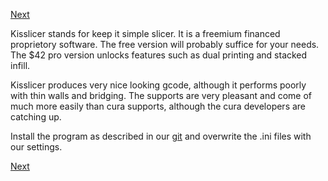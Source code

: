 [Next](https://github.com/open3dengineering/i3_Berlin/wiki/Section-6.4-Dual-Printing)

Kisslicer stands for keep it simple slicer. It is a freemium financed proprietory software. The free version will probably suffice for your needs. The $42 pro version unlocks features such as dual printing and stacked infill.

Kisslicer produces very nice looking gcode, although it performs poorly with thin walls and bridging. The supports are very pleasant and come of much more easily than cura supports, although the cura developers are catching up.

Install the program as described in our [git](https://github.com/open3dengineering/i3_Berlin/tree/master/Software/KISSlicer) and overwrite the .ini files with our settings.

[Next](https://github.com/open3dengineering/i3_Berlin/wiki/Section-6.4-Dual-Printing)
